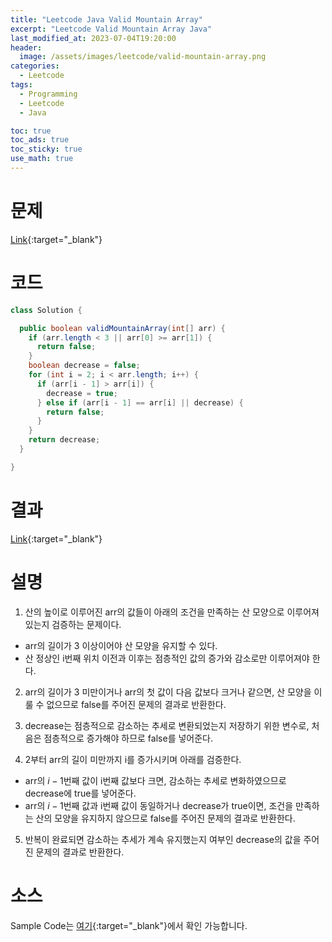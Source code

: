 ```yaml
---
title: "Leetcode Java Valid Mountain Array"
excerpt: "Leetcode Valid Mountain Array Java"
last_modified_at: 2023-07-04T19:20:00
header:
  image: /assets/images/leetcode/valid-mountain-array.png
categories:
  - Leetcode
tags:
  - Programming
  - Leetcode
  - Java

toc: true
toc_ads: true
toc_sticky: true
use_math: true
---
```

# 문제
[Link](https://leetcode.com/problems/valid-mountain-array){:target="_blank"}

# 코드
```java
class Solution {

  public boolean validMountainArray(int[] arr) {
    if (arr.length < 3 || arr[0] >= arr[1]) {
      return false;
    }
    boolean decrease = false;
    for (int i = 2; i < arr.length; i++) {
      if (arr[i - 1] > arr[i]) {
        decrease = true;
      } else if (arr[i - 1] == arr[i] || decrease) {
        return false;
      }
    }
    return decrease;
  }

}
```

# 결과
[Link](https://leetcode.com/problems/valid-mountain-array/submissions/986026006/){:target="_blank"}

# 설명
1. 산의 높이로 이루어진 arr의 값들이 아래의 조건을 만족하는 산 모양으로 이루어져 있는지 검증하는 문제이다.
- arr의 길이가 3 이상이어야 산 모양을 유지할 수 있다.
- 산 정상인 i번째 위치 이전과 이후는 점층적인 값의 증가와 감소로만 이루어져야 한다.

2. arr의 길이가 3 미만이거나 arr의 첫 값이 다음 값보다 크거나 같으면, 산 모양을 이룰 수 없으므로 false를 주어진 문제의 결과로 반환한다.

3. decrease는 점층적으로 감소하는 추세로 변환되었는지 저장하기 위한 변수로, 처음은 점층적으로 증가해야 하므로 false를 넣어준다.

4. 2부터 arr의 길이 미만까지 i를 증가시키며 아래를 검증한다.
- arr의 $i - 1$번째 값이 i번째 값보다 크면, 감소하는 추세로 변화하였으므로 decrease에 true를 넣어준다.
- arr의 $i - 1$번째 값과 i번째 값이 동일하거나 decrease가 true이면, 조건을 만족하는 산의 모양을 유지하지 않으므로 false를 주어진 문제의 결과로 반환한다.

5. 반복이 완료되면 감소하는 추세가 계속 유지했는지 여부인 decrease의 값을 주어진 문제의 결과로 반환한다.

# 소스
Sample Code는 [여기](https://github.com/GracefulSoul/leetcode/blob/master/src/main/java/gracefulsoul/problems/ValidMountainArray.java){:target="_blank"}에서 확인 가능합니다.